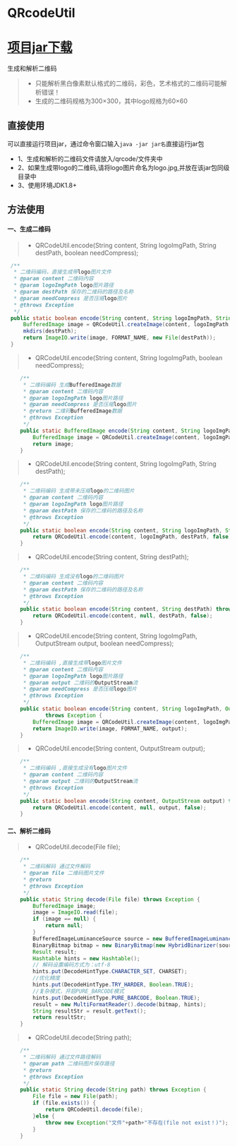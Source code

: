 # QRcodeUtil
# [项目jar下载](https://github.com/ZhangHeng0805/QRcodeUtil/releases/download/v1.0/QRcodeUtil.zip)
生成和解析二维码
> * 只能解析黑白像素默认格式的二维码，彩色，艺术格式的二维码可能解析错误！
> * 生成的二维码规格为300×300，其中logo规格为60×60
## 直接使用
可以直接运行项目jar，通过命令窗口输入```java -jar jar名```直接运行jar包
- 1、生成和解析的二维码文件请放入/qrcode/文件夹中
- 2、如果生成带logo的二维码,请将logo图片命名为logo.jpg,并放在该jar包同级目录中
- 3、使用环境JDK1.8+


## 方法使用
#### 一、生成二维码
 > * QRCodeUtil.encode(String content, String logoImgPath, String destPath, boolean needCompress);
   ```java
    /**
     * 二维码编码，直接生成带logo图片文件
     * @param content 二维码内容
     * @param logoImgPath logo图片路径
     * @param destPath 保存的二维码的路径及名称
     * @param needCompress 是否压缩logo图片
     * @throws Exception
     */
    public static boolean encode(String content, String logoImgPath, String destPath, boolean needCompress) throws Exception {
        BufferedImage image = QRCodeUtil.createImage(content, logoImgPath, needCompress);
        mkdirs(destPath);
        return ImageIO.write(image, FORMAT_NAME, new File(destPath));
    }
```
> * QRCodeUtil.encode(String content, String logoImgPath, boolean needCompress);
```java
    /**
     * 二维码编码 生成BufferedImage数据
     * @param content 二维码内容
     * @param logoImgPath logo图片路径
     * @param needCompress 是否压缩logo图片
     * @return 二维码BufferedImage数据
     * @throws Exception
     */
    public static BufferedImage encode(String content, String logoImgPath, boolean needCompress) throws Exception {
        BufferedImage image = QRCodeUtil.createImage(content, logoImgPath, needCompress);
        return image;
    }
```
> * QRCodeUtil.encode(String content, String logoImgPath, String destPath);
```java
    /**
     * 二维码编码 生成带未压缩logo的二维码图片
     * @param content 二维码内容
     * @param logoImgPath logo图片路径
     * @param destPath 保存的二维码的路径及名称
     * @throws Exception
     */
    public static boolean encode(String content, String logoImgPath, String destPath) throws Exception {
        return QRCodeUtil.encode(content, logoImgPath, destPath, false);
    }
```
> * QRCodeUtil.encode(String content, String destPath);
```java
    /**
     * 二维码编码 生成没有logo的二维码图片
     * @param content 二维码内容
     * @param destPath 保存的二维码的路径及名称
     * @throws Exception
     */
    public static boolean encode(String content, String destPath) throws Exception {
        return QRCodeUtil.encode(content, null, destPath, false);
    }
```
> * QRCodeUtil.encode(String content, String logoImgPath, OutputStream output, boolean needCompress);
```java
    /**
     * 二维码编码 ,直接生成带logo图片文件
     * @param content 二维码内容
     * @param logoImgPath logo图片路径
     * @param output 二维码的OutputStream流
     * @param needCompress 是否压缩logo图片
     * @throws Exception
     */
    public static boolean encode(String content, String logoImgPath, OutputStream output, boolean needCompress)
            throws Exception {
        BufferedImage image = QRCodeUtil.createImage(content, logoImgPath, needCompress);
        return ImageIO.write(image, FORMAT_NAME, output);
    }
```
> * QRCodeUtil.encode(String content, OutputStream output);
```java
    /**
     * 二维码编码 ,直接生成没有logo图片文件
     * @param content 二维码内容
     * @param output 二维码的OutputStream流
     * @throws Exception
     */
    public static boolean encode(String content, OutputStream output) throws Exception {
        return QRCodeUtil.encode(content, null, output, false);
    }
```
#### 二、解析二维码
> * QRCodeUtil.decode(File file);
```java
    /**
     * 二维码解码 通过文件解码
     * @param file 二维码图片文件
     * @return
     * @throws Exception
     */
    public static String decode(File file) throws Exception {
        BufferedImage image;
        image = ImageIO.read(file);
        if (image == null) {
            return null;
        }
        BufferedImageLuminanceSource source = new BufferedImageLuminanceSource(image);
        BinaryBitmap bitmap = new BinaryBitmap(new HybridBinarizer(source));
        Result result;
        Hashtable hints = new Hashtable();
        // 解码设置编码方式为：utf-8
        hints.put(DecodeHintType.CHARACTER_SET, CHARSET);
        //优化精度
        hints.put(DecodeHintType.TRY_HARDER, Boolean.TRUE);
        //复杂模式，开启PURE_BARCODE模式
        hints.put(DecodeHintType.PURE_BARCODE, Boolean.TRUE);
        result = new MultiFormatReader().decode(bitmap, hints);
        String resultStr = result.getText();
        return resultStr;
    }
```
> * QRCodeUtil.decode(String path);
```java
    /**
     * 二维码解码 通过文件路径解码
     * @param path 二维码图片保存路径
     * @return
     * @throws Exception
     */
    public static String decode(String path) throws Exception {
        File file = new File(path);
        if (file.exists()) {
            return QRCodeUtil.decode(file);
        }else {
            throw new Exception("文件"+path+"不存在(file not exist！)");
        }
    }
```

